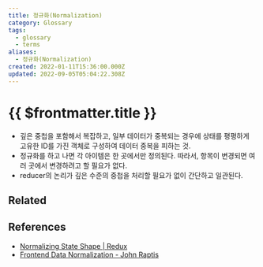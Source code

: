 ```yaml
---
title: 정규화(Normalization)
category: Glossary
tags:
  - glossary
  - terms
aliases:
  - 정규화(Normalization)
created: 2022-01-11T15:36:00.000Z
updated: 2022-09-05T05:04:22.308Z
---
```


# {{ $frontmatter.title }}

- 깊은 중첩을 포함해서 복잡하고, 일부 데이터가 중복되는 경우에 상태를 평평하게 고유한 ID를 가진 객체로 구성하여 데이터 중복을 피하는 것.
- 정규화를 하고 나면 각 아이템은 한 곳에서만 정의된다. 따라서, 항목이 변경되면 여러 곳에서 변경하려고 할 필요가 없다.
- reducer의 논리가 깊은 수준의 중첩을 처리할 필요가 없이 간단하고 일관된다.

## Related

## References

- [Normalizing State Shape | Redux](https://redux.js.org/usage/structuring-reducers/normalizing-state-shape)
- [Frontend Data Normalization - John Raptis](https://www.johnraptis.dev/frontend-data-normalization/)
